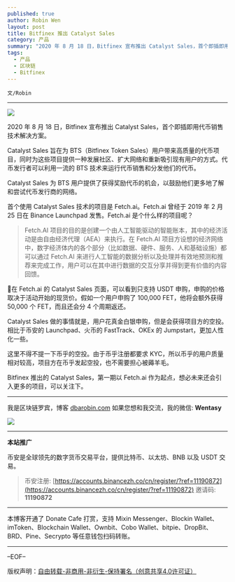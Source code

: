```yaml
---
published: true
author: Robin Wen
layout: post
title: Bitfinex 推出 Catalyst Sales
category: 产品
summary: "2020 年 8 月 18 日，Bitfinex 宣布推出 Catalyst Sales，首个即插即用代币销售技术解决方案。Catalyst Sales 旨在为 BTS（Bitfinex Token Sales）用户带来高质量的代币项目，同时为这些项目提供一种发展社区、扩大网络和重新吸引现有用户的方式。代币发行者可以利用一流的 BTS 技术来运行代币销售和分发他们的代币。Bitfinex 推出的 Catalyst Sales，第一期以 Fetch.ai 作为起点，想必未来还会引入更多的项目，可以关注下。"
tags:
  - 产品
  - 区块链
  - Bitfinex
---
```


`文/Robin`

***

![](https://cdn.dbarobin.com/0bgy4jo.png)

2020 年 8 月 18 日，Bitfinex 宣布推出 Catalyst Sales，首个即插即用代币销售技术解决方案。

Catalyst Sales 旨在为 BTS（Bitfinex Token Sales）用户带来高质量的代币项目，同时为这些项目提供一种发展社区、扩大网络和重新吸引现有用户的方式。代币发行者可以利用一流的 BTS 技术来运行代币销售和分发他们的代币。

Catalyst Sales 为 BTS 用户提供了获得奖励代币的机会，以鼓励他们更多地了解和尝试代币发行商的网络。

首个使用 Catalyst Sales 技术的项目是 Fetch.ai。Fetch.ai 曾经于 2019 年 2 月 25 日在 Binance Launchpad 发售。Fetch.ai 是个什么样的项目呢？

> Fetch.AI 项目的目的是创建一个由人工智能驱动的智能账本，其中的经济活动是由自由经济代理（AEA）来执行。在 Fetch.AI 项目方设想的经济网络中，数字经济体内的各个部分（比如数据、硬件、服务、人和基础设施）都可以通过 Fetch.AI 来进行人工智能的数据分析以及处理并有效地预测和推荐来完成工作，用户可以在其中进行数据的交互分享并得到更有价值的内容回馈。

在 Fetch.ai 的 Catalyst Sales 页面，可以看到只支持 USDT 申购，申购的价格取决于活动开始的现货价。假如一个用户申购了 100,000 FET，他将会额外获得 50,000 个 FET，而且还会分 4 个周期返还。

Catalyst Sales 做的事情就是，用户花真金白银申购，但是会获得项目方的空投。相比于币安的 Launchpad、火币的 FastTrack、OKEx 的 Jumpstart，更加人性化一些。

这里不得不提一下币乎的空投。由于币乎注册都要求 KYC，所以币乎的用户质量相对较高，项目方在币乎发起空投，也不需要担心被薅羊毛。

Bitfinex 推出的 Catalyst Sales，第一期以 Fetch.ai 作为起点，想必未来还会引入更多的项目，可以关注下。

***

我是区块链罗宾，博客 [dbarobin.com](https://dbarobin.com/)
如果您想和我交流，我的微信: **Wentasy**

![](https://cdn.dbarobin.com/v4yywe2.png)

***

**本站推广**

币安是全球领先的数字货币交易平台，提供比特币、以太坊、BNB 以及 USDT 交易。

> 币安注册: [https://accounts.binancezh.co/cn/register/?ref=11190872](https://accounts.binancezh.co/cn/register/?ref=11190872)
> 邀请码: **11190872**

***

本博客开通了 Donate Cafe 打赏，支持 Mixin Messenger、Blockin Wallet、imToken、Blockchain Wallet、Ownbit、Cobo Wallet、bitpie、DropBit、BRD、Pine、Secrypto 等任意钱包扫码转账。

<center>
    <div class="--donate-button"
         data-button-id="f8b9df0d-af9a-460d-8258-d3f435445075"
    ></div>
</center>

***

–EOF–

版权声明：[自由转载-非商用-非衍生-保持署名（创意共享4.0许可证）](http://creativecommons.org/licenses/by-nc-nd/4.0/deed.zh)